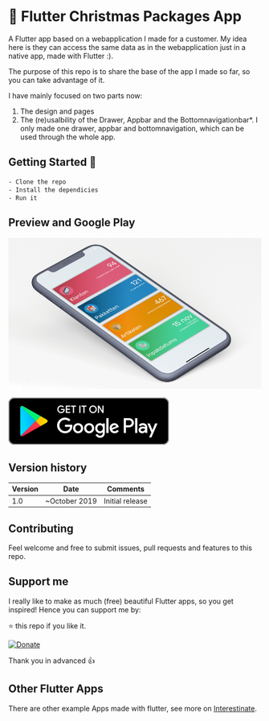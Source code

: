 # 🎁 Flutter Christmas Packages App

A Flutter app based on a webapplication I made for a customer. My idea here is they can access the same data as in the webapplication just in a native app, made with Flutter :).

The purpose of this repo is to share the base of the app I made so far, so you can take advantage of it.

I have mainly focused on two parts now:
1. The design and pages
2. The (re)usalbility of the Drawer, Appbar and the Bottomnavigationbar*. I only made one drawer, appbar and bottomnavigation, which can be used through the whole app.

## Getting Started 🚀

```shell
- Clone the repo
- Install the dependicies
- Run it
```

## Preview and Google Play

![App preview](doc/AppPreview.gif)

[![Get it on Google Play](doc/google-play-badge.png)](https://play.google.com/store/apps/details?id=com.interestinate.flutter_package_manager_)

## Version history

| Version |       Date         |             Comments             |
| ------- | ------------------ | -------------------------------- |
| 1.0     | ~October 2019    | Initial release                  |

## Contributing

Feel welcome and free to submit issues, pull requests and features to this repo.

## Support me

I really like to make as much (free) beautiful Flutter apps, so you get inspired!
Hence you can support me by:

⭐️ this repo if you like it.

[![Donate](https://img.shields.io/badge/Donate-PayPal-green.svg)](https://paypal.me/jwalhout?locale.x=nl_NL)

Thank you in advanced 👍

## Other Flutter Apps

There are other example Apps made with flutter, see more on [Interestinate](https://interestinate.com).

